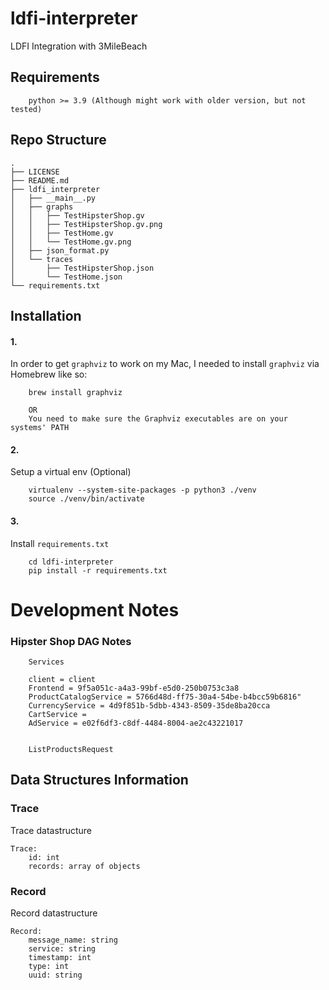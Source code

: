 # ldfi-interpreter
LDFI Integration with 3MileBeach

## Requirements
```
    python >= 3.9 (Although might work with older version, but not tested)
```

## Repo Structure
```
.
├── LICENSE
├── README.md
├── ldfi_interpreter
│   ├── __main__.py
│   ├── graphs
│   │   ├── TestHipsterShop.gv
│   │   ├── TestHipsterShop.gv.png
│   │   ├── TestHome.gv
│   │   └── TestHome.gv.png
│   ├── json_format.py
│   └── traces
│       ├── TestHipsterShop.json
│       └── TestHome.json
└── requirements.txt
```
## Installation
#### 1.
In order to get `graphviz` to work on my Mac, I needed to install `graphviz` via Homebrew like so:
```
    brew install graphviz

    OR
    You need to make sure the Graphviz executables are on your systems' PATH
```

#### 2.
Setup a virtual env (Optional)
```
    virtualenv --system-site-packages -p python3 ./venv
    source ./venv/bin/activate
```

#### 3.
Install `requirements.txt`
```
    cd ldfi-interpreter
    pip install -r requirements.txt
```

# Development Notes
### Hipster Shop DAG Notes
```
    Services

    client = client
    Frontend = 9f5a051c-a4a3-99bf-e5d0-250b0753c3a8
    ProductCatalogService = 5766d48d-ff75-30a4-54be-b4bcc59b6816"
    CurrencyService = 4d9f851b-5dbb-4343-8509-35de8ba20cca
    CartService =
    AdService = e02f6df3-c8df-4484-8004-ae2c43221017


    ListProductsRequest

```


## Data Structures Information
### Trace
Trace datastructure
```
Trace:
    id: int
    records: array of objects

```

### Record
Record datastructure
```
Record:
    message_name: string
    service: string
    timestamp: int
    type: int
    uuid: string

```
